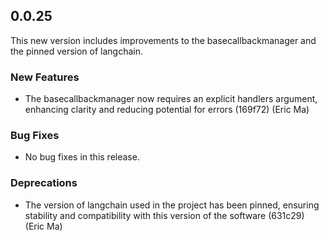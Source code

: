 ## 0.0.25

This new version includes improvements to the basecallbackmanager and the pinned version of langchain.

### New Features

- The basecallbackmanager now requires an explicit handlers argument, enhancing clarity and reducing potential for errors (169f72) (Eric Ma)

### Bug Fixes

- No bug fixes in this release.

### Deprecations

- The version of langchain used in the project has been pinned, ensuring stability and compatibility with this version of the software (631c29) (Eric Ma)
